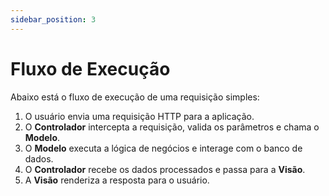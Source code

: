 ```yaml
---
sidebar_position: 3
---
```


# Fluxo de Execução

Abaixo está o fluxo de execução de uma requisição simples:

1. O usuário envia uma requisição HTTP para a aplicação.
2. O **Controlador** intercepta a requisição, valida os parâmetros e chama o **Modelo**.
3. O **Modelo** executa a lógica de negócios e interage com o banco de dados.
4. O **Controlador** recebe os dados processados e passa para a **Visão**.
5. A **Visão** renderiza a resposta para o usuário.
